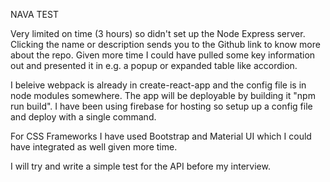 NAVA TEST

Very limited on time (3 hours) so didn't set up the Node Express server. Clicking the name or description sends you to the Github link to know more about the repo. Given more time I could have pulled some key information out and presented it in e.g. a popup or expanded table like accordion.

I beleive webpack is already in create-react-app and the config file is in node modules somewhere. The app will be deployable by building it "npm run build". I have been using firebase for hosting so setup up a config file and deploy with a single command. 

For CSS Frameworks I have used Bootstrap and Material UI which I could have integrated as well given more time.

I will try and write a simple test for the API before my interview.

